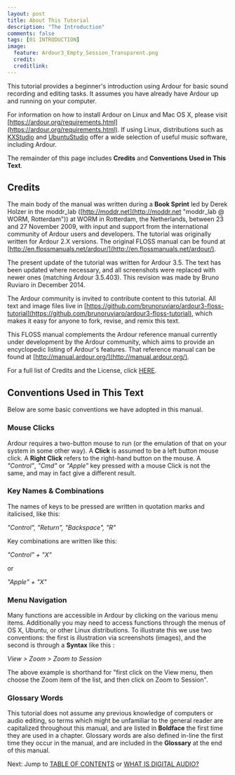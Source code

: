 ```yaml
---
layout: post
title: About This Tutorial
description: "The Introduction"
comments: false 
tags: [01 INTRODUCTION]
image:
  feature: Ardour3_Empty_Session_Transparent.png
  credit:  
  creditlink:  
---
```


This tutorial provides a beginner's introduction using Ardour for basic sound recording and editing
tasks. It assumes you have already have Ardour up and running on your computer.

For information on how to install Ardour on Linux and Mac OS X, please visit [https://ardour.org/requirements.html](https://ardour.org/requirements.html). If using Linux, distributions such as [KXStudio](http://kxstudio.sourceforge.net/) and [UbuntuStudio](http://ubuntustudio.org/) offer a wide selection of useful music software, including Ardour.

The remainder of this page includes **Credits** and **Conventions Used in This Text**.



## Credits

The main body of the manual was written during a **Book Sprint**
led by Derek Holzer in the moddr_lab
([http://moddr.net](http://moddr.net "moddr_lab @ WORM, Rotterdam")) at
WORM in Rotterdam, the Netherlands, between 23 and 27 November 2009,
with input and support from the international community of Ardour users
and developers. The tutorial was originally written for Ardour 2.X versions. The original FLOSS manual can be found at [http://en.flossmanuals.net/ardour/](http://en.flossmanuals.net/ardour/).

The present update of the tutorial was written for Ardour 3.5. The text has been updated where necessary, and all screenshots were replaced with newer ones (matching Ardour 3.5.403). This revision was made by Bruno Ruviaro in December 2014.

The Ardour community is invited to contribute content to this tutorial.
All text and image files live in [https://github.com/brunoruviaro/ardour3-floss-tutorial](https://github.com/brunoruviaro/ardour3-floss-tutorial), which makes it easy for anyone to fork, revise, and remix this text.

This FLOSS manual complements the Ardour reference manual currently
under development by the Ardour community, which aims to provide an
encyclopedic listing of Ardour's features. That reference manual can be
found at [http://manual.ardour.org/](http://manual.ardour.org/).

For a full list of Credits and the License, click [HERE](../credits).

## Conventions Used in This Text

Below are some basic conventions we have adopted in this manual.

### Mouse Clicks

Ardour requires a two-button mouse to run (or the emulation of that on
your system in some other way). A **Click** is assumed to be a left
button mouse click. A **Right Click** refers to the right-hand button on
the mouse. A *"Control"*, *"Cmd"* or *"Apple"* key pressed with a mouse
Click is not the same, and may in fact give a different result.

### Key Names & Combinations

The names of keys to be pressed are written in quotation marks and
italicised, like this:

*"Control", "Return", "Backspace", "R"*

Key combinations are written like this:

*"Control" + "X"*

or

*"Apple" + "X"*

### Menu Navigation

Many functions are accessible in Ardour by clicking on the various menu
items. Additionally you may need to access functions through the menus
of OS X, Ubuntu, or other Linux distributions. To illustrate this we use
two conventions: the first is illustration via screenshots (images), and
the second is through a **Syntax** like this :

*View > Zoom > Zoom to Session*

The above example is shorthand for "first click on the View menu, then
choose the Zoom item of the list, and then click on Zoom to Session".

### Glossary Words

This tutorial does not assume any previous knowledge of computers or
audio editing, so terms which might be unfamiliar to the general reader
are capitalized throughout this manual, and are listed in **Boldface**
the first time they are used in a chapter. Glossary words are also
defined in-line the first time they occur in the manual, and are
included in the **Glossary** at the end of this manual.


Next: Jump to [TABLE OF CONTENTS](../tags) or [WHAT IS DIGITAL AUDIO?](../what-is-digital-audio)
